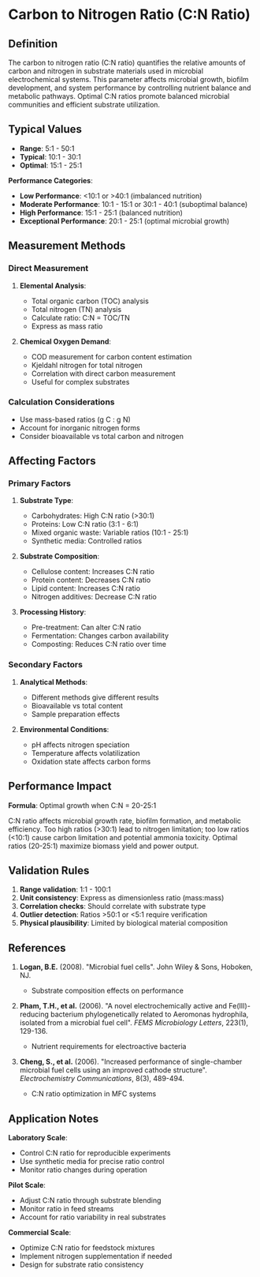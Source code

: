 <!--
Parameter ID: c_n_ratio
Category: chemical
Generated: 2025-01-16T12:00:00.000Z
-->

# Carbon to Nitrogen Ratio (C:N Ratio)

## Definition

The carbon to nitrogen ratio (C:N ratio) quantifies the relative amounts of
carbon and nitrogen in substrate materials used in microbial electrochemical
systems. This parameter affects microbial growth, biofilm development, and
system performance by controlling nutrient balance and metabolic pathways.
Optimal C:N ratios promote balanced microbial communities and efficient
substrate utilization.

## Typical Values

- **Range**: 5:1 - 50:1
- **Typical**: 10:1 - 30:1
- **Optimal**: 15:1 - 25:1

**Performance Categories**:

- **Low Performance**: <10:1 or >40:1 (imbalanced nutrition)
- **Moderate Performance**: 10:1 - 15:1 or 30:1 - 40:1 (suboptimal balance)
- **High Performance**: 15:1 - 25:1 (balanced nutrition)
- **Exceptional Performance**: 20:1 - 25:1 (optimal microbial growth)

## Measurement Methods

### Direct Measurement

1. **Elemental Analysis**:

   - Total organic carbon (TOC) analysis
   - Total nitrogen (TN) analysis
   - Calculate ratio: C:N = TOC/TN
   - Express as mass ratio

2. **Chemical Oxygen Demand**:
   - COD measurement for carbon content estimation
   - Kjeldahl nitrogen for total nitrogen
   - Correlation with direct carbon measurement
   - Useful for complex substrates

### Calculation Considerations

- Use mass-based ratios (g C : g N)
- Account for inorganic nitrogen forms
- Consider bioavailable vs total carbon and nitrogen

## Affecting Factors

### Primary Factors

1. **Substrate Type**:

   - Carbohydrates: High C:N ratio (>30:1)
   - Proteins: Low C:N ratio (3:1 - 6:1)
   - Mixed organic waste: Variable ratios (10:1 - 25:1)
   - Synthetic media: Controlled ratios

2. **Substrate Composition**:

   - Cellulose content: Increases C:N ratio
   - Protein content: Decreases C:N ratio
   - Lipid content: Increases C:N ratio
   - Nitrogen additives: Decrease C:N ratio

3. **Processing History**:
   - Pre-treatment: Can alter C:N ratio
   - Fermentation: Changes carbon availability
   - Composting: Reduces C:N ratio over time

### Secondary Factors

1. **Analytical Methods**:

   - Different methods give different results
   - Bioavailable vs total content
   - Sample preparation effects

2. **Environmental Conditions**:
   - pH affects nitrogen speciation
   - Temperature affects volatilization
   - Oxidation state affects carbon forms

## Performance Impact

**Formula**: Optimal growth when C:N = 20-25:1

C:N ratio affects microbial growth rate, biofilm formation, and metabolic
efficiency. Too high ratios (>30:1) lead to nitrogen limitation; too low ratios
(<10:1) cause carbon limitation and potential ammonia toxicity. Optimal ratios
(20-25:1) maximize biomass yield and power output.

## Validation Rules

1. **Range validation**: 1:1 - 100:1
2. **Unit consistency**: Express as dimensionless ratio (mass:mass)
3. **Correlation checks**: Should correlate with substrate type
4. **Outlier detection**: Ratios >50:1 or <5:1 require verification
5. **Physical plausibility**: Limited by biological material composition

## References

1. **Logan, B.E.** (2008). "Microbial fuel cells". John Wiley & Sons, Hoboken,
   NJ.

   - Substrate composition effects on performance

2. **Pham, T.H., et al.** (2006). "A novel electrochemically active and
   Fe(III)-reducing bacterium phylogenetically related to Aeromonas hydrophila,
   isolated from a microbial fuel cell". _FEMS Microbiology Letters_, 223(1),
   129-136.

   - Nutrient requirements for electroactive bacteria

3. **Cheng, S., et al.** (2006). "Increased performance of single-chamber
   microbial fuel cells using an improved cathode structure". _Electrochemistry
   Communications_, 8(3), 489-494.
   - C:N ratio optimization in MFC systems

## Application Notes

**Laboratory Scale**:

- Control C:N ratio for reproducible experiments
- Use synthetic media for precise ratio control
- Monitor ratio changes during operation

**Pilot Scale**:

- Adjust C:N ratio through substrate blending
- Monitor ratio in feed streams
- Account for ratio variability in real substrates

**Commercial Scale**:

- Optimize C:N ratio for feedstock mixtures
- Implement nitrogen supplementation if needed
- Design for substrate ratio consistency
